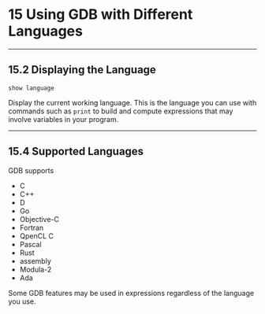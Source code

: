# 15 Using GDB with Different Languages

----

## 15.2 Displaying the Language

```
show language
```
Display the current working language. This is the language you can use with commands such as ``print`` to build and compute expressions that may involve variables in your program.

----

## 15.4 Supported Languages

GDB supports
 - C
 - C++
 - D
 - Go
 - Objective-C
 - Fortran
 - QpenCL C
 - Pascal
 - Rust
 - assembly
 - Modula-2
 - Ada

Some GDB features may be used in expressions regardless of the language you use.

